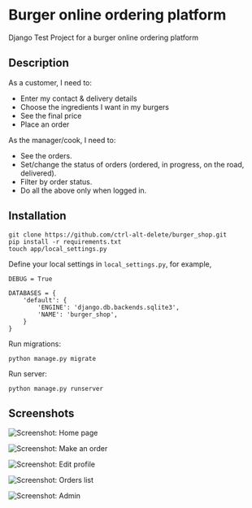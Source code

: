 Burger online ordering platform
===============================

Django Test Project for a burger online ordering platform


Description
-----------

As a customer, I need to:

* Enter my contact & delivery details
* Choose the ingredients I want in my burgers
* See the final price
* Place an order

As the manager/cook, I need to:

* See the orders.
* Set/change the status of orders (ordered, in progress, on the road, delivered).
* Filter by order status.
* Do all the above only when logged in.

Installation
------------

    git clone https://github.com/ctrl-alt-delete/burger_shop.git
    pip install -r requirements.txt
    touch app/local_settings.py

Define your local settings in ``local_settings.py``, for example,

    DEBUG = True
    
    DATABASES = {
        'default': {
            'ENGINE': 'django.db.backends.sqlite3',
            'NAME': 'burger_shop',
        }
    }

Run migrations:

    python manage.py migrate
    
Run server:

    python manage.py runserver

Screenshots
-----------

![Screenshot: Home page](http://vero4ka.info/static/images/docs/shop1.png)

![Screenshot: Make an order](http://vero4ka.info/static/images/docs/shop2.png)

![Screenshot: Edit profile](http://vero4ka.info/static/images/docs/shop3.png)

![Screenshot: Orders list](http://vero4ka.info/static/images/docs/shop4.png)

![Screenshot: Admin](http://vero4ka.info/images/static/docs/shop5.png)

